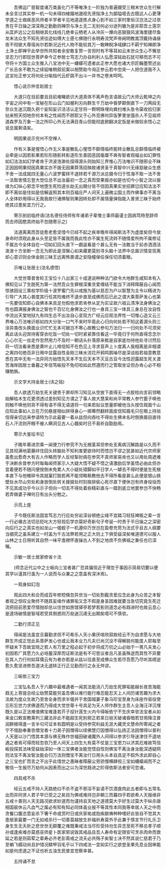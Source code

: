 <!-- { "loadSidebar": true } -->
　　吾佛运广慈智度诸万类虽化门不等唯净土一阶独为普遍摄受三根末世众生行解未全言过其实参一机一句未得四棱蹋地邈视先贤指净土为鄙隘噫去古既远人心更薄学道之士痼疾恶风师者半学者半见地遑遑拣点身心到不如三家村里俗汉岂法之过欤贵在平日操之深深用之勤勤则禅宗与净土无二无别何必分途列辙为是非耶吾土莲宗从匡庐远公之后相继其化线线几绝幸云栖老人从冷灰一爆向恶狠狠风波海里捷尽鱼龙末法众生不知先贤往迹如傅大士感七佛随行永明寿流梵声帝阙明教嵩顶戴持诵昼夜不彻彼大尊宿尚尔若斯况近代人物不能较其万一敢睥睨净域肆口不羁宁知禅即净土净土即禅乎此举世所共知者余安敢复赘一言但时有不等耳如云末世众生心不懈怠坚忍力行即现世菩萨幸今正参居士笃志力办自利利人弘愿深铭劫石犹可移而志不可夺将十方国土众生推入八宝池中无一蠛蠓可遗者此正参大愿也诸大宗匠翰墨赞述出广长舌余不敢为之续貂唯稍叙前案以相赞助今询正参云若中忽突一人把住道我不入这宝社正参又将何处分喻指代云虾跳不出斗一并书之卷末呵呵。

　　悟心说示仲言赵居士

　　大道只在目前要且目前难睹欲识大道真体不离声色言语故云门大师云乾坤之内宇宙之间中有一宝秘在形山云门如握利刃向群生千万劫中昏梦颠倒直下一刀两段无奈众生迷沉既久把个妄知妄识活活认定甘将一颗明珠埋向粪扫堆头急令渠收拾归家拈来照天彻地奈何本有之性闻而不顾耶又于心外觅佛何异饭箩里坐饿杀人不见祖师道森罗及万象一法之所印心外无法满目青山但能彻底掀翻决定饭是米做较余悟心之说总属剩语矣。

　　明因果说示兖州不空禅人

　　作有义事是惺悟心作无义事是散乱心惺悟不繇情临终能转业散乱总繇情临终被业牵是以因若影果若形形随影转影逐形生善因恶因毫厘不爽有智者观福业如幻罪性如幻法法如幻学者肯于洪波浩渺处探得源头则始知三界惟心万法唯识不随邪业不昧正因因明果彻因真果实亦不拨无因果莽荡招殃故诸贤圣于真智中兴无缘慈破众生惑不舍一法成就四无量心六波罗蜜转不退转若千源万派总摄令归于性海不取一法不舍一法取舍情忘登大觉位总不出汝最初一念之真而受果报亦如是也切今小智之流以报缘为幻纵心邪念平地堕生死险道长劫无出期分皆不信因真果实坐招罪愆应知法法不即不离如是住如是信解返照其本则百福庄严人间天上遍微尘国土而作佛事亦不离当人全体妙用得以无我我故行诸佛智则果因转处即不属情量弹指能入普贤三昧于始终绝其过患矣宜力行之。

　　寄示剖初临终语(法名德任侍师有年诸弟子辈惟士事师最谨士因病笃特至辞师而去师因愍其终始不忽随寄示之)

　　法道离离而吾徒愈老愈坚惜今已经不起之疾幸晚年得闻斯法不为虚度矣但今放身命时须观此身从头至足皆不属我而我此性亦不属生死流转不随情爱所拘不属修证不属古今全体自在一切如幻回头直下一觑返看是个甚么无有一法敢当于前赤洒洒活泼泼十方坐断一念无为即此是涅槃心如来藏更莫别寻头脑十法界中总属识情变现离却心意识则全体金刚三昧王远离怖畏谓之安隐幢保任保任切须着眼。

　　示唯让张居士(法名德悟)

　　大觉世尊昔舍轮王宝位十八出家三十成道说种种法门欲令大地群生咸知本有入佛知见以了生脱死为第一法然吾众生罪根深重贪爱缠结不能当下消释障蔽自心闻而惊骇因设三乘权学阶级十波罗蜜门先以戒施为基以慈忍为户以智慧为主令以精进为引导广大其心普度其行任其险难终不退步直至成佛而后已此之谓大乘菩萨发心也第一先要信知即心自佛本来具足勿假他求若肯参从定为实证故六祖云清净法身佛汝之性也圆满报身佛汝之智也千百亿化身佛汝之行也一身具三宝一体具三身总在汝自性中流出天堂地狱九有四生总不出汝自心变现方广经云应观法界性一切惟心造又云三界唯心万法唯识袛如四大分张一口气不来时毕竟此心归向何处若不知这着源头则三涂异类改头换面业识忙忙无本可据岂不寒心故教公参句万法归一一归何处不可须臾离此话头迎宾待客穿衣吃饭一切处一切时紧紧靠住看这一毕竟归于何所直得念念尔心心尔无一丝走作忽然用力不及时一朝话头扑落原来秪是自家底勿待他处寻讨然后将一切法看来悉是黄叶止儿啼信知不在色见上寻求音声上卜度离人我相离是非相谓之离四句绝百非日用中显露自性金刚三昧水流花开鸦鸣鹊噪尽是深谈般若祖意教意悉在其中无有一法异同方始悟先天本不生后天本不灭亘古亘今法性迥露超生死关渡苦海岸因居士垂暮之年信笃皈投不免叨呾如此然遵而行之管取坐证但办肯心必不相赚勉旃。

　　示文学大持金居士(讳之铭)

　　吾人欲透万劫生死关键贵于屏却所习知见从空放下直得无一点胶柱向言前领略始解枯木生花更须透过差别知见方谓之了事人故大慧杲和尚平常教人参竹篦子唤他则触不唤他则背不得有语不得无语道将一句来若拟议思量即被他当头按住觌面千山应知此事如人立在万仞悬崖相似拼得身心一掷蓦然翻转面皮信知眉毛只在眼上持翁信得亲切远来参请特为示此最要一着从兹但向吞吐不得处生佛未名时倒换眉目直待石人汗流则开眼不被人瞒洞见古人心髓矣时日不易祈自勖励焉。

　　寄示大鉴玹书记

　　子晚年慕进宗乘一闻便力行参究不为无根茎耳但参处支离病沉解路是以久而不见其彻满地葛藤绊住回头转脑处不知利害更欲待时而悟岂不谬之犹甚如近代宗师家虽愈出愈奇大有古人作略而学人反经掣肘病在参究不真师家易肯也又以用处周遮难于决断余昔参方时每每闻师家示人大疑大悟不疑不悟之语激励后学虽悟必由此但亦宜着便若不随问便按倒未免累人大小疑处错脚如平日学人一罅去不得时便是生死根本直下与他椎碎令其就窠打脱若再不能领略秪教他去不得所看是甚么此便是银山铁壁处水尽山穷处和身放倒处转关拨捩处时刻挨排偷心死尽直下便休岂有终身役役而不见其成功乎今以示子但向一切去不得处着些精彩直与一踏到底立地罢参岂不快畅若弄做婆子禅何日有出头分勉之。

　　示亮上座

　　子今既任斯法固宜笃志力行应处穷岩深谷顿绝尘缘不宜踏习轻狂裨贩之辈一言一行必循古法切忌贬叱大方轻视后学亦莫好奇新句子夸诞一时贵于平日操之之深密向后行之之真实也如龙山一偈蚬子一机遵仰万世岂在盈卷充笥为法式乎且古人纲要当细究之虽系建立一时盖为千古法弊若用之正大则上下俱受益深矣唯道德可以服人山林之士日用听其自然一味平澹襟怀直操古人不到之地庶不负佛祖之重任也已深嘱。

　　示敏一居士居家修省十法

　　(师念近代尘中之士皈向三宝者甚广恐其偏信近于理忽于事因示简易切要以便其学以谨其行虽为一人说而与众兼之之意盖有深沐焉)。

　　一观身如幻泡

　　观此四大和合而成百年修短倏忽异世当一切处割截贪爱应念此身为众苦之本智者视之惊叹业聚终不随其妄缘作诸罪垢又念不假是身圣因难就要当急切究竟生死迁流把目前恩爱尽情抛却总以住世如旅馆驿亭若梦若影则道念必有趋进时也故云息心是道场破情是智域若受其倒惑则万劫迷沉递无出期矣噫可不慎欤。

　　二勤行须正见

　　得闻是法虽宜旦暮勤求但不可希乐人天小果厌喧欣寂故经云不为自求愿与大地群生齐成正觉此系菩萨发心也或云我本业力凡夫已尚沉没不得解脱何能度人耶每至怀疑未下吾故宜晓之若人有万里之程必起于初步将成万仞之山必始于一篑凡夫发心初因若广其愿力久必培蓄深厚而证斯法是有不可思议者且凡圣虽殊途而其性不异要在其人力行何如耳儒云有为者亦若是从兹以往直至成佛众生若尽吾愿乃尽听其顺逆愈久愈坚进修吾道决无退转正行正见勤而行之永无舛谬。

　　三皈依三宝力

　　三宝弘名吾人于六趣中最难遇者一闻其法能消八万劫生死罪垢能越长夜苦海能趋无上菩提总经尘劫赞莫能穷盖吾佛以难行能行难忍能忍天上人间历诸苦趣为求大法故为度众生故乃至舍全身而求半偈并于舍国城妻子象马珍宝至身为床座作驱役使忘形忘世力求佛道而乃得成大觉世尊十号具足为天人师作群生主吾人业海汪洋沉埋既久是以正法难值佛宝难逢若芥子投针莲生火内今得皈依宁不生庆幸欤法宝者从如来金口敕宣教乘列三藏法非此不能超生死别邪正若杲日丽天破诸昏暗若甘雨降注普润群根得逢一言半句可证本有圆明是以受持参究利益无涯大藏灵文慧命所寄闻之者宁不惕励奉重欤僧宝者十力弟子因僧得以续佛慧灯因僧得以弘扬正法因僧得以普利人天是以沙门悟其本源与佛无殊作世福田破诸魔外人间得以参求引导迷津住不退地遇之者焉可得而轻忽欤乃至人间天上四生九有莫不仗是三宝恩力以济其厄难故笃信皈投探其法味受益始深如一体三宝佛者汝能觉悟自性则佛宝不离汝身汝能深透疑网则法宝不离汝智汝能会归万法则僧宝不离汝行日用头头本自具足不假外求此即自心之三宝也扩而言之不出乎此惜世之愚昧者障蔽尘劳骄慢横肆视三宝如蠛蠓闻而不之敬信一生报尽万劫何从因表而出之以为深世趋进之阶得依斯法者安可忽诸。

　　四具戒不杀

　　经云五戒不持人天路绝曰不杀不盗不邪淫不妄语不饮酒食肉此五者即与五常名出而异同贤人君子早已受之之矣目为佛戒难持岂非朝三而暮四乎若欲希人天报缘非五戒十善则人天无路况欲求妙道而勿谨持且天地之道德莫大乎好生过莫大乎纵杀唐相国裴休云凡血气之属必有知有知必同体虽业报不等其性本同我等幸居人天之中而贪餐口腹恣意妄杀下箸千命或赏时日或庆家祐或抱疾献祷种种嗜好此皆自不觉其大患居家最要一门无如戒杀行一切善莫越放生祈福祈寿莫外乎此兼于慎言节行礼乐卫身生生无夭折之悲世世无颠覆之难既秉戒法当尽形受持勿生异念至死不移总孝子顺孙或逢疾难亦莫惑巫师星卜医家邪说毁其戒品且吾人寿命有定限安可烹杀肉命而救延之若是则茹荤之辈寿必齐老彭斋戒之流夭必共殇子矣智士决不然其说仁慈君子乃至蜎飞蠕动尚且护惜况鳞甲羽毛乎以下四戒法一宜如实行之欲登圣果先息业因审能如是何虑道之不证也祈五浊生民普宜觉察幸甚。

　　五持诵不怠

